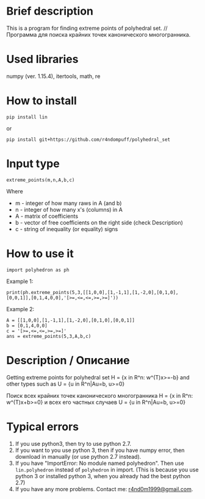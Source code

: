 # Brief description
This is a program for finding extreme points of polyhedral set. //
Программа для поиска крайних точек канонического многогранника.

# Used libraries
numpy (ver. 1.15.4), itertools, math, re

# How to install

    pip install lin

or

    pip install git+https://github.com/r4ndompuff/polyhedral_set

# Input type

    extreme_points(m,n,A,b,c)
    
Where

* m - integer of how many raws in A (and b)
* n - integer of how many x's (columns) in A
* A - matrix of coefficients
* b - vector of free coefficients on the right side (check 
  Description)
* c - string of inequality (or equality) signs 

# How to use it

    import polyhedron as ph

Example 1:

    print(ph.extreme_points(5,3,[[1,0,0],[1,-1,1],[1,-2,0],[0,1,0],[0,0,1]],[0,1,4,0,0],'[>=,<=,<=,>=,>=]'))
    
Example 2:

    A = [[1,0,0],[1,-1,1],[1,-2,0],[0,1,0],[0,0,1]]
    b = [0,1,4,0,0]
    c = '[>=,<=,<=,>=,>=]'
    ans = extreme_points(5,3,A,b,c)

# Description / Описание

Getting extreme points for polyhedral set H = {x in R^n: w^(T)x>=-b} and other 
types such as U = {u in R^n|Au=b, u>=0}

Поиск всех крайних точек канонического многогранника H = {x in R^n: w^(T)x+b>=0} 
и всех его частных случаев U = {u in R^n|Au=b, u>=0}

# Typical errors

1) If you use python3, then try to use python 2.7.
2) If you want to you use python 3, then if you have numpy error, then download 
   in manually (or use python 2.7 instead).
3) If you have "ImportError: No module named polyhedron". Then use 
   `lin.polyhedron` instead of `polyhedron` in import. (This is because you use 
   python 3 or installed python 3, when you already had the best python 2.7)
4) If you have any more problems. Contact me: r4nd0m1999@gmail.com.
